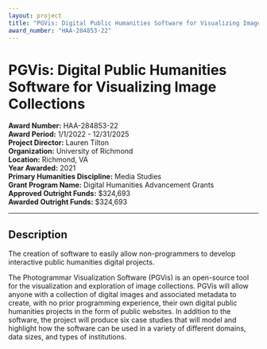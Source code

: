 ```yaml
---
layout: project
title: "PGVis: Digital Public Humanities Software for Visualizing Image Collections"
award_number: "HAA-284853-22"
---
```



# PGVis: Digital Public Humanities Software for Visualizing Image Collections

**Award Number:** HAA-284853-22  
**Award Period:** 1/1/2022 - 12/31/2025  
**Project Director:** Lauren  Tilton  
**Organization:** University of Richmond  
**Location:** Richmond, VA  
**Year Awarded:** 2021  
**Primary Humanities Discipline:** Media Studies  
**Grant Program Name:** Digital Humanities Advancement Grants  
**Approved Outright Funds:** $324,693  
**Awarded Outright Funds:** $324,693  

---

## Description

<p>The creation of software to easily allow non-programmers to develop interactive public humanities digital projects.</p>
<p>The Photogrammar Visualization Software (PGVis) is an open-source tool for the visualization and exploration of image collections. PGVis will allow anyone with a collection of digital images and associated metadata to create, with no prior programming experience, their own digital public humanities projects in the form of public websites. In addition to the software, the project will produce six case studies that will model and highlight how the software can be used in a variety of different domains, data sizes, and types of institutions.</p>
